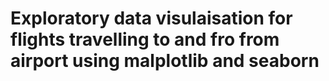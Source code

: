 # Exploratory data visulaisation for flights travelling to and fro from airport using malplotlib and seaborn
